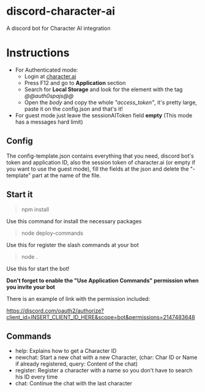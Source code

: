 # discord-character-ai
A discord bot for Character AI integration

# Instructions
+ For Authenticated mode:
  + Login at [character.ai](https://beta.character.ai/) 
  + Press F12 and go to **Application** section
  + Search for **Local Storage** and look for the element with the tag *@@auth0spajs@@*
  + Open the *body* and copy the whole *"access_token"*, it's pretty large, paste it on the config.json and that's it!
+ For guest mode just leave the sessionAIToken field **empty** (This mode has a messages hard limit)

## Config
The config-template.json contains everything that you need, discord bot's token and application ID, also the session token of character.ai (or empty if you want to use the guest mode), fill the fields at the json and delete the "-template" part at the name of the file.

## Start it
> npm install

Use this command for install the necessary packages

> node deploy-commands

Use this for register the slash commands at your bot

> node .

Use this for start the bot!

**Don't forget to enable the "Use Application Commands" permission when you invite your bot**

There is an example of link with the permission included:

https://discord.com/oauth2/authorize?client_id=INSERT_CLIENT_ID_HERE&scope=bot&permissions=2147483648

## Commands
+ help: Explains how to get a Character ID
+ newchat: Start a new chat with a new Character, (char: Char ID or Name if already registered, query: Content of the chat)
+ register: Register a character with a name so you don't have to search his ID every time
+ chat: Continue the chat with the last character
